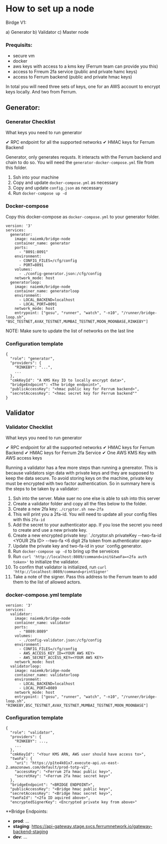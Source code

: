 
# How to set up a node

Birdge V1:

a) Generator
b) Validator
c) Master node

### Prequisits:

- secure vm
- docker
- aws keys with access to a kms key (Ferrum team can provide you this)
- access to Frreum 2fa service (public and private hamc keys)
- access to Ferrum backend (public and private hmac keys)

In total you will need three sets of keys, one for an AWS account to encrypt keys locally. And two from Ferrum.

## Generator:

### Generator Checklist 

What keys you need to run generator

✔ RPC endpoint for all the supported networks
✔ HMAC keys for Ferrum Backend



Generator, only generates requsts. It interacts with the Ferrum backend and chain to do so. You will need the `generator-docker-compose.yml` file from this folder.

1. Ssh into your machine
2. Copy and update `docker-compose.yml` as necessary
3. Copy and update `config.json` as necessary
4. Run `docker-compose up -d`

### Docker-compose

Copy this docker-compose as `docker-compose.yml` to your generator folder.


```
version: '3'
services:
  generator:
    image: naiemk/bridge-node
    container_name: generator
    ports:
      - "8091:8091"
    environment:
      - CONFIG_FILES=/cfg/config
      - PORT=8091
    volumes:
      - ./config-generator.json:/cfg/config
    network_mode: host
  generatorloop:
    image: naiemk/bridge-node
    container_name: generatorloop
    environment:
      - LOCAL_BACKEND=localhost
      - LOCAL_PORT=8091
    network_mode: host
    entrypoint: ["gosu", "runner", "watch", "-n10", "/runner/bridge-loop.sh",  "BSC_TESTNET,AVAX_TESTNET,MUMBAI_TESTNET,MOON_MOONBASE,RINKEBY"]

```

 NOTE: Make sure to update the list of networks on the last line

### Configuration template

```
{
  "role": "generator",
  "providers": {
    "RINKEBY": "...",
    ...
  },
  "cmkKeyId": "A KMS Key ID to locally encrypt data>",
  "bridgeEndpoint": <The bridge endpoint>",
  "publicAccessKey": "<hmac public key for Ferrum backend>",
  "secretAccessKey": "<hmac secret key for Ferrum backend""
}
```

## Validator

### Validator Checklist 

What keys you need to run generator

✔ RPC endpoint for all the supported networks
✔ HMAC keys for Ferrum Backend
✔ HMAC keys for Ferrum 2fa Service
✔ One AWS KMS Key with AWS access keys


Running a validator has a few more steps than running a gnereator. This is because validators sign data with private keys and they are supposed to keep the data secure. To avoid storing keys on the machine, private key must be encrypted with two factor authentication. So in summary here is the steps to be taken by a validator:

1. Ssh into the server. Make suer no one else is able to ssh into this server
2. Create a validator folder and copy all the files below to the folder.
3. Create a new 2fa key: `./cryptor.sh new-2fa`
4. This will print you a 2fa-id. You will need to update all your config files with this `2fa-id`
5. Add the secret to your authenticator app. If you lose the secret you need to create and use a new private key.
6. Create a new encrypted private key: `./cryptor.sh privateKey --two-fa-id <YOUR 2fa ID> --two-fa <6 digit 2fa token from authenticator app>
7. Update the private key and two-fa-id in your `config.generator.
8. Run `docker-compose up -d` to bring up the serveices
9. Run `curl 'http://localhost:8089/command=init&twoFa=<2fa auth token>'` to initialize the validator.
10. To confirn that validator is initialized, run `curl 'http://localhost:8089/command=printSigner'`
11. Take a note of the signer. Pass this address to the Ferrum team to add them to the list of allowed actors.

### docker-compose.yml template

```
version: '3'
services:
  validator:
    image: naiemk/bridge-node
    container_name: validator
    ports:
      - "8089:8089"
    volumes:
      - ./config-validator.json:/cfg/config
    environment:
      - CONFIG_FILES=/cfg/config
      - AWS_ACCESS_KEY_ID=<YOUR AWS KEY>
      - AWS_SECRET_ACCESS_KEY=<YOUR AWS KEY>
    network_mode: host
  validatorloop:
    image: naiemk/bridge-node
    container_name: validatorloop
    environment:
      - LOCAL_BACKEND=localhost
      - LOCAL_PORT=8089
    network_mode: host
    entrypoint: ["gosu", "runner", "watch", "-n10", "/runner/bridge-loop.sh",  "RINKEBY,BSC_TESTNET,AVAX_TESTNET,MUMBAI_TESTNET,MOON_MOONBASE"]

```

### Configuration template

```
{
  "role": "validator",
  "providers": {
    "RINKEBY": ...,
    ...
  },
  "cmkKeyId": "<Your KMS ARN, AWS user should have access to>",
  "twoFa": {
    "uri": "https://p1te4k01x7.execute-api.us-east-2.amazonaws.com/default/prod-totp-v2",
    "accessKey": "<Ferrum 2fa hmac public key>",
    "secretKey": "<Ferrum 2fa hmac secret key>"
  },
  "bridgeEndpoint": "<BRIDGE ENDPOINT>",
  "publicAccessKey": "<Bridge hmac public key>",
  "secretAccessKey": "<Bridge hmac secret key>",
  "twoFaId": "<2fa ID aquired above>",
  "encryptedSignerKey": <Encrypted private key from above>"
```

**Bridge Endpoints:
* **prod**: ...
* **staging**: https://api-gateway.stage.svcs.ferrumnetwork.io/gateway-backend-staging
* **dev**: ...


